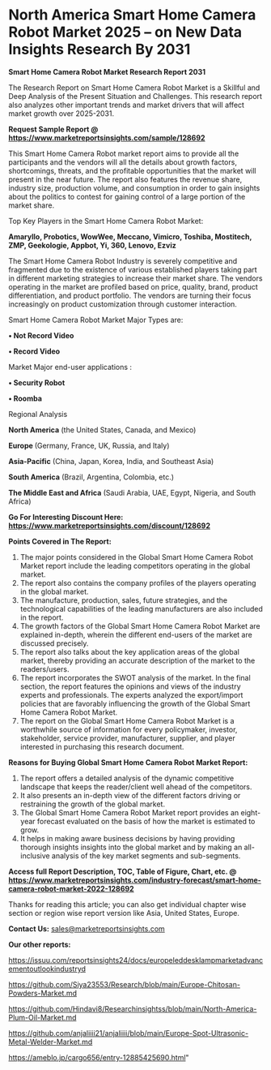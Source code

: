 # North America Smart Home Camera Robot Market 2025 – on New Data Insights Research By 2031

<strong>Smart Home Camera Robot Market Research Report 2031</strong>

The Research Report on Smart Home Camera Robot Market is a Skillful and Deep Analysis of the Present Situation and Challenges. This research report also analyzes other important trends and market drivers that will affect market growth over 2025-2031.

<strong>Request Sample Report @ <a href=https://www.marketreportsinsights.com/sample/128692>https://www.marketreportsinsights.com/sample/128692</a></strong>

This Smart Home Camera Robot market report aims to provide all the participants and the vendors will all the details about growth factors, shortcomings, threats, and the profitable opportunities that the market will present in the near future. The report also features the revenue share, industry size, production volume, and consumption in order to gain insights about the politics to contest for gaining control of a large portion of the market share.

Top Key Players in the Smart Home Camera Robot Market:

<strong>Amaryllo, Probotics, WowWee, Meccano, Vimicro, Toshiba, Mostitech, ZMP, Geekologie, Appbot, Yi, 360, Lenovo, Ezviz</strong>

The Smart Home Camera Robot Industry is severely competitive and fragmented due to the existence of various established players taking part in different marketing strategies to increase their market share. The vendors operating in the market are profiled based on price, quality, brand, product differentiation, and product portfolio. The vendors are turning their focus increasingly on product customization through customer interaction.

Smart Home Camera Robot Market Major Types are:

<strong>• Not Record Video

• Record Video</strong>

Market Major end-user applications :

<strong>• Security Robot

• Roomba</strong>

Regional Analysis

</u><strong><b>North America</b></strong> (the United States, Canada, and Mexico)

<strong><b>Europe </b></strong>(Germany, France, UK, Russia, and Italy)

<strong><b>Asia-Pacific</b></strong> (China, Japan, Korea, India, and Southeast Asia)

<strong><b>South America</b></strong> (Brazil, Argentina, Colombia, etc.)

<strong><b>The Middle East and Africa</b></strong> (Saudi Arabia, UAE, Egypt, Nigeria, and South Africa)

<strong>Go For Interesting Discount Here: <a href=https://www.marketreportsinsights.com/discount/128692>https://www.marketreportsinsights.com/discount/128692</a></strong>

<strong>Points Covered in The Report:</strong>
<ol>
  <li>The major points considered in the Global Smart Home Camera Robot Market report include the leading competitors operating in the global market.</li>
  <li>The report also contains the company profiles of the players operating in the global market.</li>
  <li>The manufacture, production, sales, future strategies, and the technological capabilities of the leading manufacturers are also included in the report.</li>
  <li>The growth factors of the Global Smart Home Camera Robot Market are explained in-depth, wherein the different end-users of the market are discussed precisely.</li>
  <li>The report also talks about the key application areas of the global market, thereby providing an accurate description of the market to the readers/users.</li>
  <li>The report incorporates the SWOT analysis of the market. In the final section, the report features the opinions and views of the industry experts and professionals. The experts analyzed the export/import policies that are favorably influencing the growth of the Global Smart Home Camera Robot Market.</li>
  <li>The report on the Global Smart Home Camera Robot Market is a worthwhile source of information for every policymaker, investor, stakeholder, service provider, manufacturer, supplier, and player interested in purchasing this research document.</li>
</ol>
<strong>Reasons for Buying Global Smart Home Camera Robot Market Report:</strong>

<ol>
  <li>The report offers a detailed analysis of the dynamic competitive landscape that keeps the reader/client well ahead of the competitors.</li>
  <li>It also presents an in-depth view of the different factors driving or restraining the growth of the global market.</li>
  <li>The Global Smart Home Camera Robot Market report provides an eight-year forecast evaluated on the basis of how the market is estimated to grow.</li>
  <li>It helps in making aware business decisions by having providing thorough insights insights into the global market and by making an all-inclusive analysis of the key market segments and sub-segments.</li>
</ol>
<strong>Access full Report Description, TOC, Table of Figure, Chart, etc. @ <a href=https://www.marketreportsinsights.com/industry-forecast/smart-home-camera-robot-market-2022-128692>https://www.marketreportsinsights.com/industry-forecast/smart-home-camera-robot-market-2022-128692</a></strong>


Thanks for reading this article; you can also get individual chapter wise section or region wise report version like Asia, United States, Europe.

<strong>Contact Us:</strong>
sales@marketreportsinsights.com

<strong>Our other reports:</strong>

<a href=https://issuu.com/reportsinsights24/docs/europeleddesklampmarketadvancementoutlookindustryd>https://issuu.com/reportsinsights24/docs/europeleddesklampmarketadvancementoutlookindustryd</a>

<a href=https://github.com/Siya23553/Research/blob/main/Europe-Chitosan-Powders-Market.md>https://github.com/Siya23553/Research/blob/main/Europe-Chitosan-Powders-Market.md</a>

<a href=https://github.com/Hindavi8/Researchinsightss/blob/main/North-America-Plum-Oil-Market.md>https://github.com/Hindavi8/Researchinsightss/blob/main/North-America-Plum-Oil-Market.md</a>

<a href=https://github.com/anjaliiii21/anjaliiii/blob/main/Europe-Spot-Ultrasonic-Metal-Welder-Market.md>https://github.com/anjaliiii21/anjaliiii/blob/main/Europe-Spot-Ultrasonic-Metal-Welder-Market.md</a>

<a href=https://ameblo.jp/cargo656/entry-12885425690.html>https://ameblo.jp/cargo656/entry-12885425690.html</a>"
